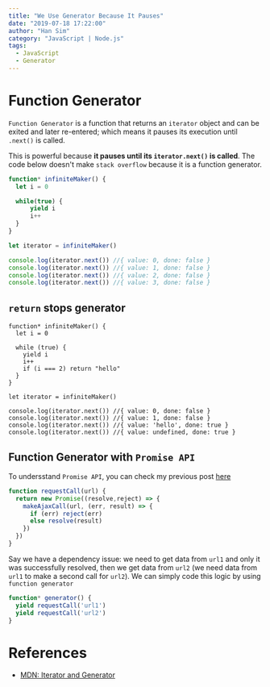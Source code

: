 ```yaml
---
title: "We Use Generator Because It Pauses"
date: "2019-07-18 17:22:00"
author: "Han Sim"
category: "JavaScript | Node.js"
tags:
  - JavaScript
  - Generator
---
```


# Function Generator

`Function Generator` is a function that returns an `iterator` object and can be exited and later re-entered; which means it pauses its execution until `.next()` is called. 

This is powerful because **it pauses until its `iterator.next()` is called**. The code below doesn't make `stack overflow` because it is a function generator.

```JavaScript
function* infiniteMaker() {
  let i = 0

  while(true) {
      yield i
      i++
  }
}

let iterator = infiniteMaker()

console.log(iterator.next()) //{ value: 0, done: false } 
console.log(iterator.next()) //{ value: 1, done: false } 
console.log(iterator.next()) //{ value: 2, done: false } 
console.log(iterator.next()) //{ value: 3, done: false } 
```

## `return` stops generator

```JavaScript{7,15-16}
function* infiniteMaker() {
  let i = 0

  while (true) {
    yield i
    i++
    if (i === 2) return "hello"
  }
}

let iterator = infiniteMaker()

console.log(iterator.next()) //{ value: 0, done: false }
console.log(iterator.next()) //{ value: 1, done: false }
console.log(iterator.next()) //{ value: 'hello', done: true } 
console.log(iterator.next()) //{ value: undefined, done: true } 
```

## Function Generator with `Promise API`

To undersstand `Promise API`, you can check my previous post [here](https://blog.hansim.dev/asynchronous-javascript-callback-function-and-promise-api)

```JavaScript
function requestCall(url) {
  return new Promise((resolve,reject) => {
    makeAjaxCall(url, (err, result) => {
      if (err) reject(err)
      else resolve(result)
    })
  })
}
```

Say we have a dependency issue: we need to get data from `url1` and only it was successfully resolved, then we get data from `url2` (we need data from `url1` to make a second call for `url2`). We can simply code this logic by using `function generator`

```JavaScript
function* generator() {
  yield requestCall('url1')
  yield requestCall('url2')
}
```

# References

- [MDN: Iterator and Generator](https://www.google.com/search?q=javascript+iterator&rlz=1C5CHFA_enCA796CA797&oq=javascript+iterator&aqs=chrome..69i57j69i59l2j0j35i39l2.3071j0j4&sourceid=chrome&ie=UTF-8)